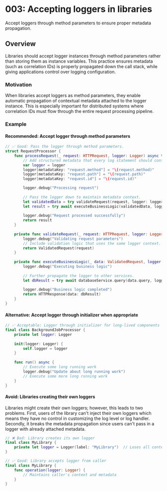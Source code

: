 # 003: Accepting loggers in libraries

Accept loggers through method parameters to ensure proper metadata propagation.

## Overview

Libraries should accept logger instances through method parameters rather than
storing them as instance variables. This practice ensures metadata (such as
correlation IDs) is properly propagated down the call stack, while giving
applications control over logging configuration.

### Motivation

When libraries accept loggers as method parameters, they enable automatic
propagation of contextual metadata attached to the logger instance. This is
especially important for distributed systems where correlation IDs must flow
through the entire request processing pipeline.

### Example

#### Recommended: Accept logger through method parameters

```swift
// ✅ Good: Pass the logger through method parameters.
struct RequestProcessor {
    func processRequest(_ request: HTTPRequest, logger: Logger) async throws -> HTTPResponse {
        // Add structured metadata that every log statement should contain.
        var logger = logger
        logger[metadataKey: "request.method"] = "\(request.method)"
        logger[metadataKey: "request.path"] = "\(request.path)"
        logger[metadataKey: "request.id"] = "\(request.id)"

        logger.debug("Processing request")
        
        // Pass the logger down to maintain metadata context.
        let validatedData = try validateRequest(request, logger: logger)
        let result = try await executeBusinessLogic(validatedData, logger: logger)
        
        logger.debug("Request processed successfully")
        return result
    }
    
    private func validateRequest(_ request: HTTPRequest, logger: Logger) throws -> ValidatedRequest {
        logger.debug("Validating request parameters")
        // Include validation logic that uses the same logger context.
        return ValidatedRequest(request)
    }
    
    private func executeBusinessLogic(_ data: ValidatedRequest, logger: Logger) async throws -> HTTPResponse {
        logger.debug("Executing business logic")
        
        // Further propagate the logger to other services.
        let dbResult = try await databaseService.query(data.query, logger: logger)
        
        logger.debug("Business logic completed")
        return HTTPResponse(data: dbResult)
    }
}
```

#### Alternative: Accept logger through initializer when appropriate

```swift
// ✅ Acceptable: Logger through initializer for long-lived components
final class BackgroundJobProcessor {
    private let logger: Logger
    
    init(logger: Logger) {
        self.logger = logger
    }
    
    func run() async {
        // Execute some long running work
        logger.debug("Update about long running work")
        // Execute some more long running work
    }
}
```

#### Avoid: Libraries creating their own loggers

Libraries might create their own loggers; however, this leads to two problems.
First, users of the library can't inject their own loggers which means they have
no control in customizing the log level or log handler. Secondly, it breaks the
metadata propagation since users can't pass in a logger with already attached
metadata.

```swift
// ❌ Bad: Library creates its own logger
final class MyLibrary {
    private let logger = Logger(label: "MyLibrary")  // Loses all context
}

// ✅ Good: Library accepts logger from caller
final class MyLibrary {
    func operation(logger: Logger) {
        // Maintains caller's context and metadata
    }
}
```
